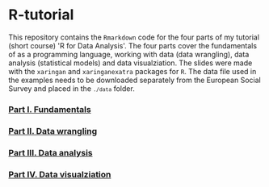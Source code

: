 # R-tutorial
This repository contains the <code>Rmarkdown</code> code for the four parts of my tutorial (short course) 'R for Data Analysis'. The four parts cover the fundamentals of  as a programming language, working with data (data wrangling), data analysis (statistical models) and data visualziation. The slides were made with the <code>xaringan</code> and <code>xaringanexatra</code> packages for <code>R</code>. The data file used in the examples needs to be downloaded separately from the European Social Survey and placed in the <code>`./data`</code> folder.

<h3> <a href="https://dimiter.eu/Teaching_files/R_tutorial_2025/R-Tutorial-2025-Session-1.html" target="_blank" rel="noopener noreferrer"><i class="fa-solid fa-table-columns"></i> Part I. Fundamentals </a></h3>
<h3> <a href="https://dimiter.eu/Teaching_files/R_tutorial_2025/R-Tutorial-2025-Session-2.html" target="_blank" rel="noopener noreferrer"><i class="fa-solid fa-database"></i> Part II. Data wrangling</a></h3>
<h3> <a href="https://dimiter.eu/Teaching_files/R_tutorial_2025/R-Tutorial-2025-Session-3.html" target="_blank" rel="noopener noreferrer"><i class="fa-solid fa-chart-simple"></i> Part III. Data analysis</a></h3>
<h3> <a href="https://dimiter.eu/Teaching_files/R_tutorial_2025/R-Tutorial-2025-Session-4.html" target="_blank" rel="noopener noreferrer"><i class="fa-solid fa-chart-line"></i> Part IV. Data visualziation</a></h3>
          

